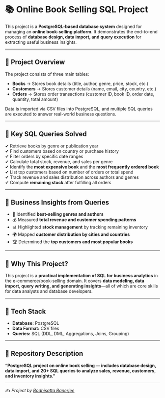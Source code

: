 # 📚 Online Book Selling SQL Project  

This project is a **PostgreSQL-based database system** designed for managing an **online book-selling platform**. It demonstrates the end-to-end process of **database design, data import, and query execution** for extracting useful business insights.  

---

## 🔹 Project Overview  
The project consists of three main tables:  

- **Books** → Stores book details (title, author, genre, price, stock, etc.)  
- **Customers** → Stores customer details (name, email, city, country, etc.)  
- **Orders** → Stores order transactions (customer ID, book ID, order date, quantity, total amount)  

Data is imported via CSV files into PostgreSQL, and multiple SQL queries are executed to answer real-world business questions.  

---

## 🔹 Key SQL Queries Solved  
✔ Retrieve books by genre or publication year  
✔ Find customers based on country or purchase history  
✔ Filter orders by specific date ranges  
✔ Calculate total stock, revenue, and sales per genre  
✔ Identify the **most expensive book** and the **most frequently ordered book**  
✔ List top customers based on number of orders or total spend  
✔ Track revenue and sales distribution across authors and genres  
✔ Compute **remaining stock** after fulfilling all orders  

---

## 🔹 Business Insights from Queries  
- 📖 Identified **best-selling genres and authors**  
- 💰 Measured **total revenue and customer spending patterns**  
- 📊 Highlighted **stock management** by tracking remaining inventory  
- 🌍 Mapped **customer distribution by cities and countries**  
- 🏆 Determined the **top customers and most popular books**  

---

## 🔹 Why This Project?  
This project is a **practical implementation of SQL for business analytics** in the e-commerce/book-selling domain. It covers **data modeling, data import, query writing, and generating insights**—all of which are core skills for data analysts and database developers.  

---

## 🔹 Tech Stack  
- **Database:** PostgreSQL  
- **Data Format:** CSV files  
- **Queries:** SQL (DDL, DML, Aggregations, Joins, Grouping)  

---

## 📌 Repository Description  
**“PostgreSQL project on online book selling — includes database design, data import, and 20+ SQL queries to analyze sales, revenue, customers, and inventory insights.”**  

---

✍️ *Project by [Bodhisatta Banerjee](https://github.com/)*  
